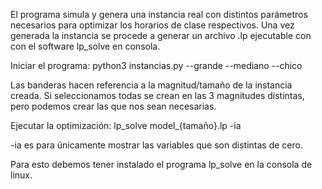 El programa simula y genera una instancia real con distintos parámetros necesarios para optimizar los horarios de clase respectivos.
Una vez generada la instancia se procede a generar un archivo .lp ejecutable con con el software lp_solve en consola.

Iniciar el programa:
python3 instancias.py --grande --mediano --chico

Las banderas hacen referencia a la magnitud/tamaño de la instancia creada. Si seleccionamos todas se crean en las 3 magnitudes distintas, pero podemos crear las que nos sean necesarias.

Ejecutar la optimización:
lp_solve model_{tamaño}.lp -ia 

-ia es para únicamente mostrar las variables que son distintas de cero.

Para esto debemos tener instalado el programa lp_solve en la consola de linux.